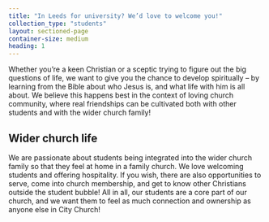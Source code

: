 ```yaml
---
title: "In Leeds for university? We’d love to welcome you!"
collection_type: "students"
layout: sectioned-page
container-size: medium
heading: 1
---
```


Whether you’re a keen Christian or a sceptic trying to figure out the big questions of life, we want to give you the chance to develop spiritually – by learning from the Bible about who Jesus is, and what life with him is all about. We believe this happens best in the context of loving church community, where real friendships can be cultivated both with other students and with the wider church family! 


## Wider church life
We are passionate about students being integrated into the wider church family so that they feel at home in a family church. We love welcoming students and offering hospitality. If you wish, there are also opportunities to serve, come into church membership, and get to know other Christians outside the student bubble! All in all, our students are a core part of our church, and we want them to feel as much connection and ownership as anyone else in City Church!
